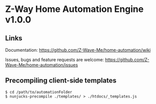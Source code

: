 # Z-Way Home Automation Engine v1.0.0

## Links

Documentation: https://github.com/Z-Wave-Me/home-automation/wiki

Issues, bugs and feature requests are welcome: https://github.com/Z-Wave-Me/home-automation/issues

## Precompiling client-side templates

    $ cd /path/to/automationFolder
    $ nunjucks-precompile ./templates/ > ./htdocs/_templates.js
